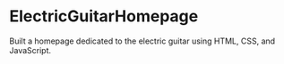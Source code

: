 # ElectricGuitarHomepage
Built a homepage dedicated to the electric guitar using HTML, CSS, and JavaScript.

